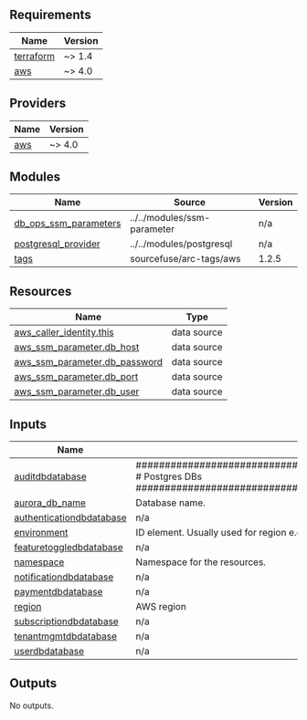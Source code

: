 <!-- BEGIN_TF_DOCS -->
## Requirements

| Name | Version |
|------|---------|
| <a name="requirement_terraform"></a> [terraform](#requirement\_terraform) | ~> 1.4 |
| <a name="requirement_aws"></a> [aws](#requirement\_aws) | ~> 4.0 |

## Providers

| Name | Version |
|------|---------|
| <a name="provider_aws"></a> [aws](#provider\_aws) | ~> 4.0 |

## Modules

| Name | Source | Version |
|------|--------|---------|
| <a name="module_db_ops_ssm_parameters"></a> [db\_ops\_ssm\_parameters](#module\_db\_ops\_ssm\_parameters) | ../../modules/ssm-parameter | n/a |
| <a name="module_postgresql_provider"></a> [postgresql\_provider](#module\_postgresql\_provider) | ../../modules/postgresql | n/a |
| <a name="module_tags"></a> [tags](#module\_tags) | sourcefuse/arc-tags/aws | 1.2.5 |

## Resources

| Name | Type |
|------|------|
| [aws_caller_identity.this](https://registry.terraform.io/providers/hashicorp/aws/latest/docs/data-sources/caller_identity) | data source |
| [aws_ssm_parameter.db_host](https://registry.terraform.io/providers/hashicorp/aws/latest/docs/data-sources/ssm_parameter) | data source |
| [aws_ssm_parameter.db_password](https://registry.terraform.io/providers/hashicorp/aws/latest/docs/data-sources/ssm_parameter) | data source |
| [aws_ssm_parameter.db_port](https://registry.terraform.io/providers/hashicorp/aws/latest/docs/data-sources/ssm_parameter) | data source |
| [aws_ssm_parameter.db_user](https://registry.terraform.io/providers/hashicorp/aws/latest/docs/data-sources/ssm_parameter) | data source |

## Inputs

| Name | Description | Type | Default | Required |
|------|-------------|------|---------|:--------:|
| <a name="input_auditdbdatabase"></a> [auditdbdatabase](#input\_auditdbdatabase) | ################################################################################# # Postgres DBs ################################################################################# | `string` | `"audit"` | no |
| <a name="input_aurora_db_name"></a> [aurora\_db\_name](#input\_aurora\_db\_name) | Database name. | `string` | `"auroradb"` | no |
| <a name="input_authenticationdbdatabase"></a> [authenticationdbdatabase](#input\_authenticationdbdatabase) | n/a | `string` | `"auth"` | no |
| <a name="input_environment"></a> [environment](#input\_environment) | ID element. Usually used for region e.g. 'uw2', 'us-west-2', OR role 'prod', 'staging', 'dev', 'UAT' | `string` | `"dev"` | no |
| <a name="input_featuretoggledbdatabase"></a> [featuretoggledbdatabase](#input\_featuretoggledbdatabase) | n/a | `string` | `"feature"` | no |
| <a name="input_namespace"></a> [namespace](#input\_namespace) | Namespace for the resources. | `string` | `"arc-saas"` | no |
| <a name="input_notificationdbdatabase"></a> [notificationdbdatabase](#input\_notificationdbdatabase) | n/a | `string` | `"notification"` | no |
| <a name="input_paymentdbdatabase"></a> [paymentdbdatabase](#input\_paymentdbdatabase) | n/a | `string` | `"payment"` | no |
| <a name="input_region"></a> [region](#input\_region) | AWS region | `string` | `"us-east-1"` | no |
| <a name="input_subscriptiondbdatabase"></a> [subscriptiondbdatabase](#input\_subscriptiondbdatabase) | n/a | `string` | `"subscription"` | no |
| <a name="input_tenantmgmtdbdatabase"></a> [tenantmgmtdbdatabase](#input\_tenantmgmtdbdatabase) | n/a | `string` | `"tenantmgmt"` | no |
| <a name="input_userdbdatabase"></a> [userdbdatabase](#input\_userdbdatabase) | n/a | `string` | `"user"` | no |

## Outputs

No outputs.
<!-- END_TF_DOCS -->